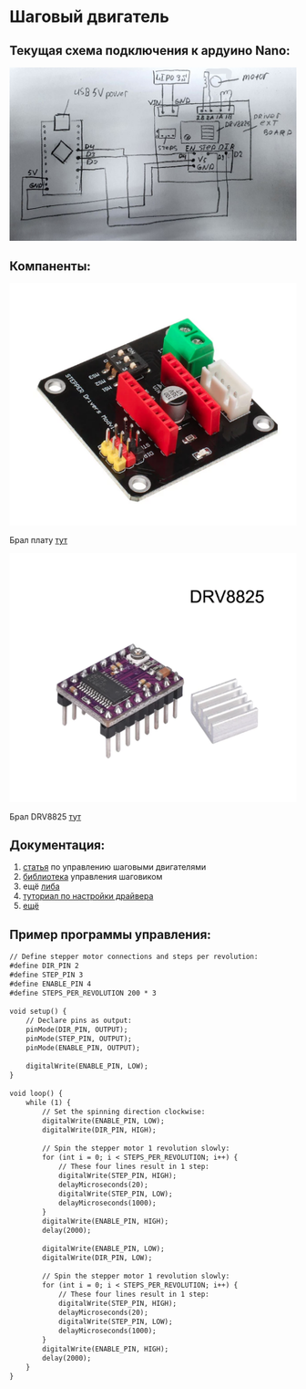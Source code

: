 # Шаговый двигатель

## Текущая схема подключения  к ардуино Nano:

 

![](.gitbook/assets/photo5233405435745251548.jpg)

## Компаненты:

 

![&#x41F;&#x43B;&#x430;&#x442;&#x430; &#x440;&#x430;&#x441;&#x448;&#x438;&#x440;&#x435;&#x43D;&#x438;&#x44F; &#x448;&#x430;&#x433;&#x43E;&#x432;&#x43E;&#x433;&#x43E; &#x434;&#x432;&#x438;&#x433;&#x430;&#x442;&#x435;&#x43B;&#x44F; DRV8825 A4988](.gitbook/assets/screenshot-from-2021-02-02-12-25-46.png)

Брал плату [тут](https://aliexpress.ru/item/42-Stepper-Motor-Driver-Expansion-Board-DRV8825-A4988-3D-Printer-Parts-Control-Shield-Module-For-Arduino/4000772974580.html?spm=a2g0s.9042311.0.0.264d33ediNlWxI&_ga=2.65459752.721664696.1612051115-530682806.1605135245&_gac=1.195848926.1610796936.CjwKCAiAuoqABhAsEiwAdSkVVCUs5nTX80VVDpcnxLvB3kZpXs2zuaedRuR_P9vpGu__abLf1sHESBoCMw4QAvD_BwE&sku_id=10000007739648050)

 

![&#x434;&#x440;&#x430;&#x439;&#x432;&#x435;&#x440; &#x448;&#x430;&#x433;&#x43E;&#x432;&#x43E;&#x433;&#x43E; &#x434;&#x432;&#x438;&#x433;&#x430;&#x442;&#x435;&#x43B;&#x44F; DRV8825](.gitbook/assets/screenshot-from-2021-02-02-12-26-00.png)

Брал DRV8825 [тут](https://aliexpress.ru/item/3D-Printer-Parts-StepStick-DRV8825-Stepper-Motor-Driver-With-Heat-sink-Carrier-Reprap-4-layer-PCB/32618856994.html?spm=a2g0s.9042311.0.0.264d33ediNlWxI&_ga=2.65459752.721664696.1612051115-530682806.1605135245&_gac=1.195848926.1610796936.CjwKCAiAuoqABhAsEiwAdSkVVCUs5nTX80VVDpcnxLvB3kZpXs2zuaedRuR_P9vpGu__abLf1sHESBoCMw4QAvD_BwE&sku_id=59319975710)

## Документация:

1. [статья](https://darxton.ru/wiki-article/kontroller-shagovogo-dvigatelya/) по управлению шаговыми двигателями
2. [библиотека](https://github.com/adafruit/AccelStepper) управления шаговиком 
3. ещё [либа](https://alexgyver.ru/gyverstepper/)
4. [туториал по настройки драйвера](https://www.makerguides.com/drv8825-stepper-motor-driver-arduino-tutorial/)
5. [ещё](https://robotchip.ru/obzor-drayvera-shagovogo-dvigatelya-drv8825/) 

## Пример программы управления:

```text
// Define stepper motor connections and steps per revolution:
#define DIR_PIN 2
#define STEP_PIN 3
#define ENABLE_PIN 4
#define STEPS_PER_REVOLUTION 200 * 3

void setup() {
	// Declare pins as output:
	pinMode(DIR_PIN, OUTPUT);
	pinMode(STEP_PIN, OUTPUT);
	pinMode(ENABLE_PIN, OUTPUT);

	digitalWrite(ENABLE_PIN, LOW);
}

void loop() {
	while (1) {
		// Set the spinning direction clockwise:
		digitalWrite(ENABLE_PIN, LOW);
		digitalWrite(DIR_PIN, HIGH);

		// Spin the stepper motor 1 revolution slowly:
		for (int i = 0; i < STEPS_PER_REVOLUTION; i++) {
			// These four lines result in 1 step:
			digitalWrite(STEP_PIN, HIGH);
			delayMicroseconds(20);
			digitalWrite(STEP_PIN, LOW);
			delayMicroseconds(1000);
		}
		digitalWrite(ENABLE_PIN, HIGH);
		delay(2000);

		digitalWrite(ENABLE_PIN, LOW);
		digitalWrite(DIR_PIN, LOW);

		// Spin the stepper motor 1 revolution slowly:
		for (int i = 0; i < STEPS_PER_REVOLUTION; i++) {
			// These four lines result in 1 step:
			digitalWrite(STEP_PIN, HIGH);
			delayMicroseconds(20);
			digitalWrite(STEP_PIN, LOW);
			delayMicroseconds(1000);
		}
		digitalWrite(ENABLE_PIN, HIGH);
		delay(2000);
	}
}

```



